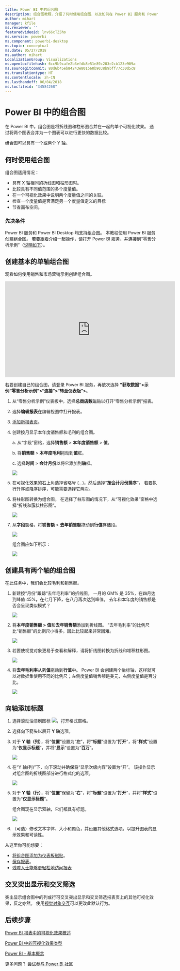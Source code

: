 ```yaml
---
title: Power BI 中的组合图
description: 组合图教程，介绍了何时使用组合图，以及如何在 Power BI 服务和 Power BI Desktop 中生成组合图。
author: mihart
manager: kfile
ms.reviewer: ''
featuredvideoid: lnv66cTZ5ho
ms.service: powerbi
ms.component: powerbi-desktop
ms.topic: conceptual
ms.date: 05/27/2018
ms.author: mihart
LocalizationGroup: Visualizations
ms.openlocfilehash: 6cc9b9cafe2b3efdb8e51e89c203e2cb123e909a
ms.sourcegitcommit: 80d6b45eb84243e801b60b9038b9bff77c30d5c8
ms.translationtype: HT
ms.contentlocale: zh-CN
ms.lasthandoff: 06/04/2018
ms.locfileid: "34584268"
---
```

# <a name="combo-chart-in-power-bi"></a>Power BI 中的组合图
在 Power BI 中，组合图是将折线图和柱形图合并在一起的单个可视化效果。 通过将两个图表合并为一个图表可以进行更快的数据比较。

组合图可以具有一个或两个 Y 轴。

## <a name="when-to-use-a-combo-chart"></a>何时使用组合图
组合图适用情况：

* 具有 X 轴相同的折线图和柱形图时。
* 比较具有不同值范围的多个度量值。
* 在一个可视化效果中说明两个度量值之间的关联。
* 检查一个度量值是否满足另一个度量值定义的目标
* 节省画布空间。

### <a name="prerequisites"></a>先决条件
Power BI 服务和 Power BI Desktop 均支持组合图。 本教程使用 Power BI 服务创建组合图。 若要跟着介绍一起操作，请打开 Power BI 服务，并连接到“零售分析示例”（[说明如下](#create)）。


## <a name="create-a-basic-single-axis-combo-chart"></a>创建基本的单轴组合图
观看如何使用销售和市场营销示例创建组合图。

<iframe width="560" height="315" src="https://www.youtube.com/embed/lnv66cTZ5ho?list=PL1N57mwBHtN0JFoKSR0n-tBkUJHeMP2cP" frameborder="0" allowfullscreen></iframe>  

<a name="create"></a> 若要创建自己的组合图，请登录 Power BI 服务，再依次选择 **“获取数据”\>示例“零售分析示例”>“连接”>“转至仪表板”\>**。

1. 从“零售分析示例”仪表板中，选择**总商店数**磁贴以打开“零售分析示例”报表。
2. 选择**编辑报表**在编辑视图中打开报表。
3. [添加新报表页](power-bi-report-add-page.md)。
4. 创建按月显示本年度销售额和毛利的组合图。

    a.  从“字段”窗格，选择**销售额** \> **本年度销售额**  >  **值**。

    b.  将**销售额** \> **本年度毛利**拖动到**值**框。

    c.  选择**时间** \> **会计月份**以将它添加到**轴**框。

    ![](media/power-bi-visualization-combo-chart/combotutorial1new.png)
5. 在可视化效果的右上角选择省略号 (...)，然后选择“**按会计月份排序**”。 若要执行升序或降序排序，可能需要选择它两次。

6. 将柱形图转换为组合图。 在选择了柱形图的情况下，从“可视化效果”窗格中选择“折线和簇状柱形图”。

    ![](media/power-bi-visualization-combo-chart/converttocombo_new2.png)
7. 从**字段**窗格，将**销售额** \> **去年销售额**拖动到**行值**存储段。

   ![](media/power-bi-visualization-combo-chart/linevaluebucket.png)

   组合图应如下所示：

   ![](media/power-bi-visualization-combo-chart/combochartdone-new.png)

## <a name="create-a-combo-chart-with-two-axes"></a>创建具有两个轴的组合图
在此任务中，我们会比较毛利和销售额。

1. 新建按“月份”跟踪“去年毛利率”的折线图。  一月的 GM% 是 35%，在四月达到峰值 45%，在七月下降，在八月再次达到峰值。 去年和本年度的销售额是否会呈现类似模式？

   ![](media/power-bi-visualization-combo-chart/combo1_new.png)
2. 将**本年度销售额 > 值**和**去年销售额**添加到折线图。 “去年毛利率”的比例尺比“销售额”的比例尺小得多，因此比较起来非常困难。      

   ![](media/power-bi-visualization-combo-chart/flatline_new.png)
3. 若要使视觉对象更易于查看和解释，请将折线图转换为折线和堆积柱形图。

   ![](media/power-bi-visualization-combo-chart/converttocombo_new.png)
4. 将**去年毛利率**从**列值**拖动到**行值**中。 Power BI 会创建两个坐标轴，这样就可以对数据集使用不同的比例尺；左侧度量值销售额是美元，右侧度量值是百分比。

   ![](media/power-bi-visualization-combo-chart/power-bi-combochart.png)    

## <a name="add-titles-to-the-axes"></a>向轴添加标题
1. 选择滚动油漆刷图标 ![](media/power-bi-visualization-combo-chart/power-bi-paintroller.png)，打开格式窗格。
2. 选择向下箭头以展开 **Y 轴**选项。
3. 对于 **Y 轴（列）**，将“**位置**”设置为“**左**”，将“**标题**”设置为“**打开**”，将“**样式**”设置为“**仅显示标题**”，并将“**显示**”设置为“**百万**”。

   ![](media/power-bi-visualization-combo-chart/power-bi-y-axis-column.png)
4. 在“Y 轴(列)”下，向下滚动并确保将“显示次级内容”设置为“开”。 该操作显示对组合图的折线图部分进行格式化的选项。

   ![](media/power-bi-visualization-combo-chart/power-bi-show-secondary.png)
5. 对于 **Y 轴（行）**，将“**位置**”保留为“**右**”，将“**标题**”设置为“**打开**”，并将“**样式**”设置为“**仅显示标题**”。

   组合图现在显示双轴，它们都具有标题。

   ![](media/power-bi-visualization-combo-chart/power-bi-titles-on.png)

6. （可选）修改文本字体、大小和颜色，并设置其他格式选项，以提升图表的显示效果和可读性。

从这里你可能想要：

* [将组合图添加为仪表板磁贴](service-dashboard-tiles.md)。
* [保存报表](service-report-save.md)。
* [残障人士能够更轻松地访问报表](desktop-accessibility.md)

## <a name="cross-highlighting-and-cross-filtering"></a>交叉突出显示和交叉筛选

突出显示组合图中的列或行可交叉突出显示和交叉筛选报表页上的其他可视化效果，反之亦然。 使用[视觉对象交互](service-reports-visual-interactions.md)可以更改此默认行为。

## <a name="next-steps"></a>后续步骤

[Power BI 报表中的可视化效果概述](power-bi-report-visualizations.md)

[Power BI 中的可视化效果类型](power-bi-visualization-types-for-reports-and-q-and-a.md)

[Power BI - 基本概念](service-basic-concepts.md)

更多问题？ [尝试参与 Power BI 社区](http://community.powerbi.com/)
